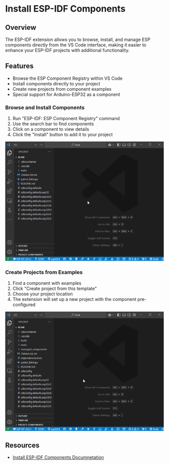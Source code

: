 # Install ESP-IDF Components

## Overview
The ESP-IDF extension allows you to browse, install, and manage ESP components directly from the VS Code interface, making it easier to enhance your ESP-IDF projects with additional functionality.

## Features
- Browse the ESP Component Registry within VS Code
- Install components directly to your project
- Create new projects from component examples
- Special support for Arduino-ESP32 as a component

### Browse and Install Components
1. Run "ESP-IDF: ESP Component Registry" command
2. Use the search bar to find components
3. Click on a component to view details
4. Click the "Install" button to add it to your project

![GIF of Component Installation](../../media/walkthrough/gifs/install-component.gif)

### Create Projects from Examples
1. Find a component with examples
2. Click "Create project from this template"
3. Choose your project location
4. The extension will set up a new project with the component pre-configured

![GIF for Using Component Example](../../media/walkthrough/gifs/create-example-from-component.gif)

## Resources
- [Install ESP-IDF Components Documnetation](https://docs.espressif.com/projects/vscode-esp-idf-extension/en/latest/additionalfeatures/install-esp-components.html)